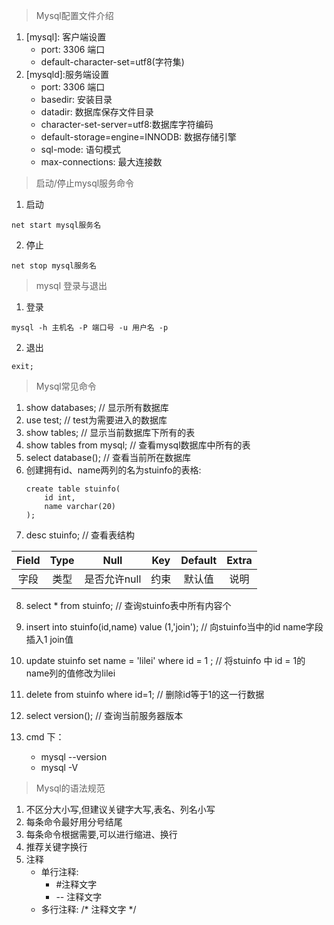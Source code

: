> Mysql配置文件介绍
1. \[mysql]: 客户端设置
    + port: 3306 端口
    + default-character-set=utf8(字符集)
2. \[mysqld]:服务端设置
    + port: 3306 端口
    + basedir: 安装目录
    + datadir: 数据库保存文件目录
    + character-set-server=utf8:数据库字符编码
    + default-storage=engine=INNODB: 数据存储引擎
    + sql-mode: 语句模式
    + max-connections: 最大连接数
> 启动/停止mysql服务命令
1. 启动
```shell
net start mysql服务名
```
2. 停止
```shell
net stop mysql服务名
```

> mysql 登录与退出
1. 登录
```shell
mysql -h 主机名 -P 端口号 -u 用户名 -p
```
2. 退出
```shell
exit;
```

> Mysql常见命令
1. show databases; // 显示所有数据库
2. use test; // test为需要进入的数据库
3. show tables; // 显示当前数据库下所有的表
4. show tables from mysql; // 查看mysql数据库中所有的表
5. select database(); // 查看当前所在数据库
6. 创建拥有id、name两列的名为stuinfo的表格:
    ```shell
    create table stuinfo(
        id int,
        name varchar(20)
    );
    ```
7. desc stuinfo; // 查看表结构

|Field|Type|Null|Key|Default|Extra|
|:---:|:---:|:---:|:---:|:---:|:---:|
|字段|类型|是否允许null|约束|默认值|说明|

8. select * from stuinfo; // 查询stuinfo表中所有内容个

9. insert into stuinfo(id,name) value (1,'join'); // 向stuinfo当中的id name字段插入1 join值

10. update stuinfo set name = 'lilei' where id = 1 ; // 将stuinfo 中 id = 1的name列的值修改为lilei

11. delete from stuinfo where id=1; // 删除id等于1的这一行数据

12. select version(); // 查询当前服务器版本

13. cmd 下：
    - mysql --version
    - mysql -V
> Mysql的语法规范
1. 不区分大小写,但建议关键字大写,表名、列名小写
2. 每条命令最好用分号结尾
3. 每条命令根据需要,可以进行缩进、换行
4. 推荐关键字换行
5. 注释
    - 单行注释: 
        - #注释文字
        - -- 注释文字
    - 多行注释: /* 注释文字 */
    
